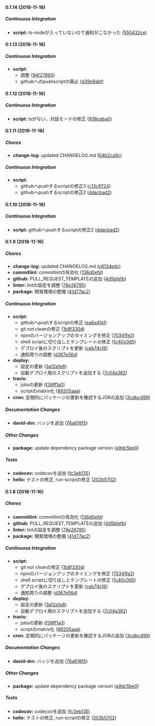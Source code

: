 #### 0.1.14 (2018-11-16)

##### Continuous Integration

* **script:**  ts-nodeが入っていないので通知がこなかった ([550432ce](https://github.com/Himenon/typescript-template/commit/550432cefd495ece32427868a5951395347d068b))

#### 0.1.13 (2018-11-16)

##### Continuous Integration

* **script:**
  *  調整 ([94f27860](https://github.com/Himenon/typescript-template/commit/94f27860d9025f88332c2a85336c2c0b260af9c6))
  *  githubへのpushscriptの廃止 ([d39e9abf](https://github.com/Himenon/typescript-template/commit/d39e9abf3e56d6531a2838c66a4fd338a5c0b7f5))

#### 0.1.12 (2018-11-16)

##### Continuous Integration

* **script:**  tsがない、対話モードの修正 ([938ceba0](https://github.com/Himenon/typescript-template/commit/938ceba0d79fe7a670c893a59fd9c9289877f3f2))

#### 0.1.11 (2018-11-16)

##### Chores

* **change-log:**  updated CHANGELOG.md ([04b2ca9c](https://github.com/Himenon/typescript-template/commit/04b2ca9cdc821206d9576d83ae1d5dd99af4ed65))

##### Continuous Integration

* **script:**
  *  githubへpushするscriptの修正3 ([c13c9724](https://github.com/Himenon/typescript-template/commit/c13c9724035043bbfdca19d007b8d5ce3cebda59))
  *  githubへpushするscriptの修正2 ([ddacbad2](https://github.com/Himenon/typescript-template/commit/ddacbad23ad293666e07516ed55cf70ad0110b19))

#### 0.1.10 (2018-11-16)

##### Continuous Integration

* **script:**  githubへpushするscriptの修正2 ([ddacbad2](https://github.com/Himenon/typescript-template/commit/ddacbad23ad293666e07516ed55cf70ad0110b19))

#### 0.1.9 (2018-11-16)

##### Chores

* **change-log:**  updated CHANGELOG.md ([c612dedc](https://github.com/Himenon/typescript-template/commit/c612dedcb8317bbbfd390bdcc14e0026b574e9a9))
* **commitlint:**  commitlintの有効化 ([136d0efd](https://github.com/Himenon/typescript-template/commit/136d0efd0e27a9ea02ab8e69c80cf6b6c267057c))
* **github:**  PULL_REQUEST_TEMPLATEの追加 ([4d5bfefb](https://github.com/Himenon/typescript-template/commit/4d5bfefb366b33f5a31980e58f3cd249d4a1a726))
* **linter:**  lintの設定を調整 ([78e26785](https://github.com/Himenon/typescript-template/commit/78e26785c02926f29a583a98968d2e7f8b3d688e))
* **package:**  開発環境の整備 ([41d77ac2](https://github.com/Himenon/typescript-template/commit/41d77ac269586ed47b9b09544ceddb6f0cf7bd22))

##### Continuous Integration

* **script:**
  *  githubへpushするscriptの修正 ([ea8a4fa1](https://github.com/Himenon/typescript-template/commit/ea8a4fa18a2978fde87c4c5e984a75ed39dc3fa5))
  *  git not cleanの修正 ([1b8f330d](https://github.com/Himenon/typescript-template/commit/1b8f330dfad5823f38943817730ed61b3d540de2))
  *  npmのバージョンアップのタイミングを修正 ([70341fe2](https://github.com/Himenon/typescript-template/commit/70341fe2ed21b402b05fd13a87be7976d0e22ce8))
  *  shell scriptに切り出しとテンプレートの修正 ([1c40c0d5](https://github.com/Himenon/typescript-template/commit/1c40c0d5854e7ec80da9afff1e8b72788b9f4eba))
  *  デプロイ後のスクリプトを更新 ([ceb74c16](https://github.com/Himenon/typescript-template/commit/ceb74c16f4d8c62437bfce554255ea5cb41d6631))
  *  通知周りの調整 ([d367e56d](https://github.com/Himenon/typescript-template/commit/d367e56d8ac4c5e88ce5220b47ed74c4b14174b9))
* **deploy:**
  *  設定の更新 ([3af2a1e8](https://github.com/Himenon/typescript-template/commit/3af2a1e8435814476cfa7713f202430ab783be95))
  *  自動デプロイ用のスクリプトを追加する ([7c04a382](https://github.com/Himenon/typescript-template/commit/7c04a3822100a0fd0f613b922414813d327abcb5))
* **travis:**
  *  jobsの更新 ([f38ff1a0](https://github.com/Himenon/typescript-template/commit/f38ff1a0f772ec258ba64fcc6631a223bf13d794))
  *  scriptのmatrix化 ([89205aaa](https://github.com/Himenon/typescript-template/commit/89205aaad506ea7976b986f40b27f39af5a2fb0b))
* **cron:**  定期的にパッケージの更新を確認するJOBの追加 ([3cdbc499](https://github.com/Himenon/typescript-template/commit/3cdbc4990c495a5944c18f96f73f705eb33cec5c))

##### Documentation Changes

* **david-dm:**  バッジを追加 ([76a618f5](https://github.com/Himenon/typescript-template/commit/76a618f54ceb22af13c6448d770cd35952755e4e))

##### Other Changes

* **package:**  update dependency package version ([a9dc5be0](https://github.com/Himenon/typescript-template/commit/a9dc5be048a76b7255ec1d7432c41b96c8fc6470))

##### Tests

* **codecov:**  codecovを追加 ([fc3eb135](https://github.com/Himenon/typescript-template/commit/fc3eb135d73bf95f57f02616ddd4b9becd0f4f17))
* **hello:**  テストの修正, run-scriptの修正 ([202b5702](https://github.com/Himenon/typescript-template/commit/202b57021c348f1f36515d88b5e00c881835194c))

#### 0.1.8 (2018-11-16)

##### Chores

* **commitlint:**  commitlintの有効化 ([136d0efd](https://github.com/Himenon/typescript-template/commit/136d0efd0e27a9ea02ab8e69c80cf6b6c267057c))
* **github:**  PULL_REQUEST_TEMPLATEの追加 ([4d5bfefb](https://github.com/Himenon/typescript-template/commit/4d5bfefb366b33f5a31980e58f3cd249d4a1a726))
* **linter:**  lintの設定を調整 ([78e26785](https://github.com/Himenon/typescript-template/commit/78e26785c02926f29a583a98968d2e7f8b3d688e))
* **package:**  開発環境の整備 ([41d77ac2](https://github.com/Himenon/typescript-template/commit/41d77ac269586ed47b9b09544ceddb6f0cf7bd22))

##### Continuous Integration

* **script:**
  *  git not cleanの修正 ([1b8f330d](https://github.com/Himenon/typescript-template/commit/1b8f330dfad5823f38943817730ed61b3d540de2))
  *  npmのバージョンアップのタイミングを修正 ([70341fe2](https://github.com/Himenon/typescript-template/commit/70341fe2ed21b402b05fd13a87be7976d0e22ce8))
  *  shell scriptに切り出しとテンプレートの修正 ([1c40c0d5](https://github.com/Himenon/typescript-template/commit/1c40c0d5854e7ec80da9afff1e8b72788b9f4eba))
  *  デプロイ後のスクリプトを更新 ([ceb74c16](https://github.com/Himenon/typescript-template/commit/ceb74c16f4d8c62437bfce554255ea5cb41d6631))
  *  通知周りの調整 ([d367e56d](https://github.com/Himenon/typescript-template/commit/d367e56d8ac4c5e88ce5220b47ed74c4b14174b9))
* **deploy:**
  *  設定の更新 ([3af2a1e8](https://github.com/Himenon/typescript-template/commit/3af2a1e8435814476cfa7713f202430ab783be95))
  *  自動デプロイ用のスクリプトを追加する ([7c04a382](https://github.com/Himenon/typescript-template/commit/7c04a3822100a0fd0f613b922414813d327abcb5))
* **travis:**
  *  jobsの更新 ([f38ff1a0](https://github.com/Himenon/typescript-template/commit/f38ff1a0f772ec258ba64fcc6631a223bf13d794))
  *  scriptのmatrix化 ([89205aaa](https://github.com/Himenon/typescript-template/commit/89205aaad506ea7976b986f40b27f39af5a2fb0b))
* **cron:**  定期的にパッケージの更新を確認するJOBの追加 ([3cdbc499](https://github.com/Himenon/typescript-template/commit/3cdbc4990c495a5944c18f96f73f705eb33cec5c))

##### Documentation Changes

* **david-dm:**  バッジを追加 ([76a618f5](https://github.com/Himenon/typescript-template/commit/76a618f54ceb22af13c6448d770cd35952755e4e))

##### Other Changes

* **package:**  update dependency package version ([a9dc5be0](https://github.com/Himenon/typescript-template/commit/a9dc5be048a76b7255ec1d7432c41b96c8fc6470))

##### Tests

* **codecov:**  codecovを追加 ([fc3eb135](https://github.com/Himenon/typescript-template/commit/fc3eb135d73bf95f57f02616ddd4b9becd0f4f17))
* **hello:**  テストの修正, run-scriptの修正 ([202b5702](https://github.com/Himenon/typescript-template/commit/202b57021c348f1f36515d88b5e00c881835194c))

